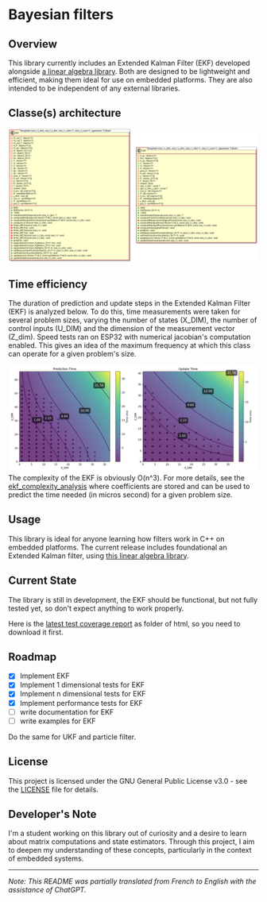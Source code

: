 # Bayesian filters
## Overview
This library currently includes an Extended Kalman Filter (EKF) developed alongside [a linear algebra library](https://github.com/robinAZERTY/linear_algebra). Both are designed to be lightweight and efficient, making them ideal for use on embedded platforms. They are also intended to be independent of any external libraries.

## Classe(s) architecture
![Classes diagram](docs/architecture/classDiagram.svg)

## Time efficiency
The duration of prediction and update steps in the Extended Kalman Filter (EKF) is analyzed below. To do this, time measurements were taken for several problem sizes, varying the number of states (X_DIM), the number of control inputs (U_DIM) and the dimension of the measurement vector (Z_dim). Speed tests ran on ESP32 with numerical jacobian's computation enabled. This gives an idea of the maximum frequency at which this class can operate for a given problem's size.

![Efficiency](docs/efficiency/ekf_complexity_analysis.png)
The complexity of the EKF is obviously O(n^3).
For more details, see the [ekf_complexity_analysis](docs/efficiency/ekf_complexity_analysis.json) where coefficients are stored and can be used to predict the time needed (in micros second) for a given problem size.

## Usage
This library is ideal for anyone learning how filters work in C++ on embedded platforms. The current release includes foundational an Extended Kalman filter, using [this linear algebra library](https://github.com/robinAZERTY/linear_algebra).

## Current State
The library is still in development, the EKF should be functional, but not fully tested yet, so don't expect anything to work properly.

Here is the [latest test coverage report](docs/coverage_report) as folder of html, so you need to download it first.


## Roadmap
- [X] Implement EKF
- [X] Implement 1 dimensional tests for EKF
- [X] Implement n dimensional tests for EKF
- [X] Implement performance tests for EKF
- [ ] write documentation for EKF
- [ ] write examples for EKF
      
Do the same for UKF and particle filter.


## License
This project is licensed under the GNU General Public License v3.0 - see the [LICENSE](LICENSE) file for details.

## Developer's Note
I'm a student working on this library out of curiosity and a desire to learn about matrix computations and state estimators. Through this project, I aim to deepen my understanding of these concepts, particularly in the context of embedded systems.


---
_Note: This README was partially translated from French to English with the assistance of ChatGPT._
